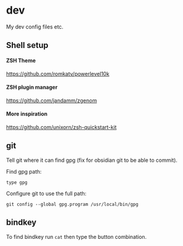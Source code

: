 # dev

My dev config files etc.

## Shell setup

#### ZSH Theme

https://github.com/romkatv/powerlevel10k

#### ZSH plugin manager

https://github.com/jandamm/zgenom

#### More inspiration

https://github.com/unixorn/zsh-quickstart-kit

## git

Tell git where it can find gpg (fix for obsidian git to be able to commit).

Find gpg path:

```shell
type gpg
```

Configure git to use the full path:

```shell
git config --global gpg.program /usr/local/bin/gpg
```

## bindkey

To find bindkey run `cat` then type the button combination. 
